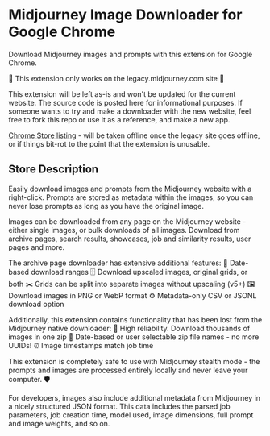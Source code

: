 # Midjourney Image Downloader for Google Chrome

Download Midjourney images and prompts with this extension for Google Chrome.

🚨 This extension only works on the legacy.midjourney.com site 🚨

This extension will be left as-is and won't be updated for the current website. The source code is posted here for informational purposes. If someone wants to try and make a downloader with the new website, feel free to fork this repo or use it as a reference, and make a new app.

[Chrome Store listing](https://chrome.google.com/webstore/detail/download-midjourney-image/cpkamhjpemhjiehaanmfkffagnppmoaj) - will be taken offline once the legacy site goes offline, or if things bit-rot to the point that the extension is unusable.

## Store Description

Easily download images and prompts from the Midjourney website with a right-click. Prompts are stored as metadata within the images, so you can never lose prompts as long as you have the original image.

Images can be downloaded from any page on the Midjourney website - either single images, or bulk downloads of all images. Download from archive pages, search results, showcases, job and similarity results, user pages and more.

The archive page downloader has extensive additional features:
  📅 Date-based download ranges
  🗄️ Download upscaled images, original grids, or both
  ✂️ Grids can be split into separate images without upscaling (v5+)
  🖼️ Download images in PNG or WebP format
  ⚙️ Metadata-only CSV or JSONL download option

Additionally, this extension contains functionality that has been lost from the Midjourney native downloader:
  🏅 High reliability. Download thousands of images in one zip
  📁 Date-based or user selectable zip file names - no more UUIDs!
  ⏰ Image timestamps match job time

This extension is completely safe to use with Midjourney stealth mode - the prompts and images are processed entirely locally and never leave your computer. 🛡️

For developers, images also include additional metadata from Midjourney in a nicely structured JSON format. This data includes the parsed job parameters, job creation time, model used, image dimensions, full prompt and image weights, and so on.
